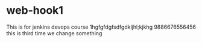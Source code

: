 # web-hook1
This is for jenkins devops course 
1hgfgfdgfsdfgdkljhl;kjkhg
9886676556456
this is third time we change something 

